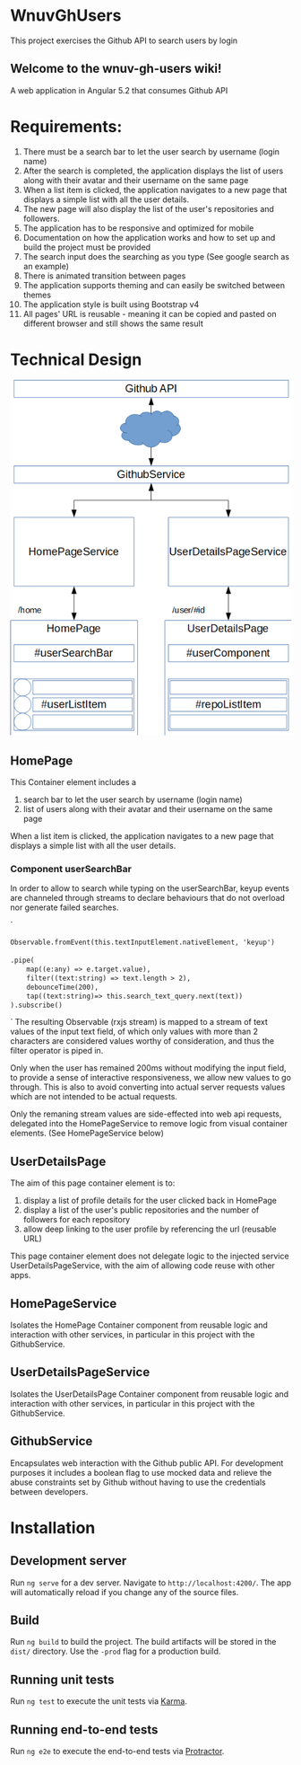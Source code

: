 # WnuvGhUsers

This project exercises the Github API to search users by login 

## Welcome to the wnuv-gh-users wiki!

A web application in Angular 5.2 that consumes Github API

# Requirements:
1. There must be a search bar to let the user search by username (login name)
1. After the search is completed, the application displays the list of users along with their avatar and their username on the same page
1. When a list item is clicked, the application navigates to a new page that displays a simple list with all the user 
 details.
1. The new page will also display the list of the user's repositories and followers.
1. The application has to be responsive and optimized for mobile
1. Documentation on how the application works and how to set up and build the project must be provided
1. The search input does the searching as you type (See google search as an example)
1. There is animated transition between pages
1. The application supports theming and can easily be switched between themes
1. The application style is built using Bootstrap v4
1. All pages' URL is reusable - meaning it can be copied and pasted on different browser and still shows the same result

# Technical Design
![Overview Diagram](https://raw.githubusercontent.com/david-salvador/wnuv-gh-users/master/src/assets/documentation/overview01.png)


## HomePage
This Container element includes a 
1. search bar to let the user search by username (login name)
1. list of users along with their avatar and their username on the same page

When a list item is clicked, the application navigates to a new page that displays a simple list with all the user 
 details.

### Component userSearchBar
In order to allow to search while typing on the userSearchBar, keyup events are channeled through streams to declare behaviours that do not overload nor generate failed searches.

`

    Observable.fromEvent(this.textInputElement.nativeElement, 'keyup')

    .pipe(
        map((e:any) => e.target.value),
        filter((text:string) => text.length > 2),
        debounceTime(200),
        tap((text:string)=> this.search_text_query.next(text))
    ).subscribe()

`
The resulting Observable (rxjs stream) is mapped to a stream of text values of the input text field, of which only values with more than 2 characters are considered values worthy of consideration, and thus the filter operator is piped in.

Only when the user has remained 200ms without modifying the input field, to provide a sense of interactive responsiveness, we allow new values to go through. This is also to avoid converting into actual server requests values which are not intended to be actual requests.

Only the remaning stream values are side-effected into web api requests, delegated into the HomePageService to remove logic from visual container elements. (See HomePageService below)


## UserDetailsPage
The aim of this page container element is to:

1. display a list of profile details for the user clicked back in HomePage
1. display a list of the user's public repositories and the number of followers for each repository
1. allow deep linking to the user profile by referencing the url (reusable URL)

This page container element does not delegate logic to the injected service UserDetailsPageService, with the aim of allowing code reuse with other apps.

## HomePageService
Isolates the HomePage Container component from reusable logic and interaction with other services, in particular in this project with the GithubService.

## UserDetailsPageService
Isolates the UserDetailsPage Container component from reusable logic and interaction with other services, in particular in this project with the GithubService.

## GithubService
Encapsulates web interaction with the Github public API.
For development purposes it includes a boolean flag to use mocked data and relieve the abuse constraints set by Github without having to use the credentials between developers.


# Installation

## Development server

Run `ng serve` for a dev server. Navigate to `http://localhost:4200/`. The app will automatically reload if you change any of the source files.

## Build

Run `ng build` to build the project. The build artifacts will be stored in the `dist/` directory. Use the `-prod` flag for a production build.

## Running unit tests

Run `ng test` to execute the unit tests via [Karma](https://karma-runner.github.io).

## Running end-to-end tests

Run `ng e2e` to execute the end-to-end tests via [Protractor](http://www.protractortest.org/).

